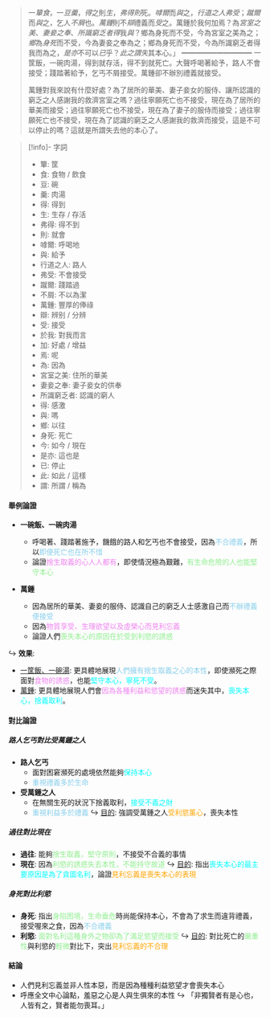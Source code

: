 > 一*簞食*，一*豆羹*，*得*之則*生*，*弗得則*死。*嘑爾*而*與*之，*行道之人弗受*；*蹴爾*而*與*之，乞人*不屑*也。*萬鍾*則不*辯*禮義而*受*之。萬鍾於我何加焉？為*宮室之美*、*妻妾之奉*、*所識窮乏者得*我*與*？鄉為身死而不受，今為宮室之美為之；*鄉*為*身死*而不受，今為妻妾之奉為之；鄉為身死而不受，今為所識窮乏者得我而為之，*是亦*不可以*已*乎？*此之謂失*其本心。」
> ━━━━━━━━━━
> 一筐飯，一碗肉湯，得到就存活，得不到就死亡。大聲呼喝著給予，路人不會接受；踐踏著給予，乞丐不屑接受。萬鍾卻不辦別禮義就接受。
> 
> 萬鍾對我來說有什麼好處？為了居所的華美、妻子妾女的服侍、讓所認識的窮乏之人感謝我的救濟宮室之嗎？過往寧願死亡也不接受，現在為了居所的華美而接受；過往寧願死亡也不接受，現在為了妻子的服侍而接受；過往寧願死亡也不接受，現在為了認識的窮乏之人感謝我的救濟而接受，這是不可以停止的嗎？這就是所謂失去他的本心了。

> [!info]- 字詞
> - 簞: 筐
> - 食: 食物 / 飲食
> - 豆: 碗
> - 羹: 肉湯
> - 得: 得到
> - 生: 生存 / 存活
> - 弗得: 得不到
> - 則: 就會
> - 嘑爾: 呼喝地
> - 與: 給予
> - 行道之人: 路人
> - 弗受: 不會接受
> - 蹴爾: 踐踏過
> - 不屑: 不以為潔
> - 萬鍾: 豐厚的俸祿
> - 辯: 辨别 / 分辨
> - 受: 接受
> - 於我: 對我而言
> - 加: 好處 / 增益
> - 焉: 呢
> - 為: 因為
> - 宮室之美: 住所的華美
> - 妻妾之奉: 妻子妾女的供奉
> - 所識窮乏者: 認識的窮人
> - 得: 感激
> - 與: 嗎
> - 鄉: 以往
> - 身死: 死亡
> - 今: 如今 / 現在
> - 是亦: 這也是
> - 已: 停止
> - 此: 如此 / 這樣
> - 謂: 所謂 / 稱為

#### 舉例論證
- **一碗飯、一碗肉湯**
	- 呼喝著、踐踏著施予，饑餓的路人和乞丐也不會接受，因為<span style="color: skyblue">不合禮義</span>，所以<span style="color: skyblue">即便死亡也在所不惜</span>
	- 論證<span style="color: violet">捨生取義的心人人都有</span>，即使情況極為艱難，<span style="color: lightgreen">有生命危險的人也能堅守本心</span>

- **萬鍾**
	- 因為居所的華美、妻妾的服侍、認識自己的窮乏人士感激自己而<span style="color: skyblue">不辦禮義便接受</span>
	- 因為<span style="color: violet">物質享受、生理欲望以及虛榮心而見利忘義</span>
	- 論證人們<span style="color: lightgreen">喪失本心的原因在於受到利慾的誘惑</span>

↪️ **效果**:
- <u>一筐飯、一碗湯</u>: 更具體​​地展現<span style="color: skyblue">人們擁有捨生取義之心的本性</span>，即使瀕死之際面對<span style="color: violet">食物的誘惑</span>，也能<span style="color: aqua">堅守本心，寧死不受</span>。
- <u>萬鍾</u>: 更具體地展現人們會<span style="color: violet">因為各種利益和慾望的誘惑</span>而迷失其中，<span style="color: aqua">喪失本心，捨義取利</span>。

#### 對比論證
##### 路人乞丐對比受萬鍾之人
- **路人乞丐**
	- 面對困窘瀕死的處境依然能夠<span style="color: aqua">保持本心</span>
	- <span style="color: skyblue">重視禮義多於生命</span>
- **受萬鍾之人**
	- 在無關生死的狀況下捨義取利，<span style="color: aqua">接受不義之財</span>
	- <span style="color: skyblue">重視利益多於禮義</span>
↪️ <u>目的</u>: 強調受萬鍾之人<span style="color: orange">受利慾薰心</span>，喪失本性

##### 過往對比現在
- **過往**: 能夠<span style="color: lightgreen">捨生取義，堅守原則</span>，不接受不合義的事情
- **現在**: 因為<span style="color: lightgreen">利慾的誘惑失去本性，不能持守故道</span>
↪️ <u>目的</u>: 指出<span style="color: aqua">喪失本心的最主要原因是為了貪圖名利</span>，論證<span style="color: orange">見利忘義是喪失本心的表現</span>

##### 身死對比利慾
- **身死**: 指出<span style="color: lightgreen">身陷困境，生命垂危</span>時尚能保持本心，不會為了求生而違背禮義，接受喔來之食，因為<span style="color: skyblue">不合禮義</span>
- **利慾**: <span style="color: lightgreen">面對名利這種身外之物卻為了滿足慾望而接受</span>
↪️ <u>目的</u>: 對比死亡的<span style="color: lightgreen">嚴重性</span>與利慾的<span style="color: lightgreen">輕微</span>對比下，突出<span style="color: orange">見利忘義的不合理</span>

#### 結論
- 人們見利忘義並非人性本惡，而是因為種種利益慾望才會喪失本心
- 呼應全文中心論點，羞惡之心是人與生俱來的本性
  ↪️ 「非獨賢者有是心也，人皆有之，賢者能勿喪耳。」